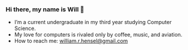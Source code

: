 ### Hi there, my name is Will 👋

- I’m a current undergraduate in my third year studying Computer Science.
- My love for computers is rivaled only by coffee, music, and aviation. 
- How to reach me: william.r.hensel@gmail.com
